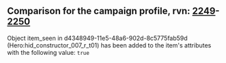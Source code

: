 ## Comparison for the campaign profile, rvn: [2249](https://github.com/PRO100KatYT/FortniteProfileRevisions/tree/main/profiles/campaign/2249%20campaign.json)-[2250](https://github.com/PRO100KatYT/FortniteProfileRevisions/tree/main/profiles/campaign/2250%20campaign.json)

Object item_seen in d4348949-11e5-48a6-902d-8c5775fab59d (Hero:hid_constructor_007_r_t01) has been added to the item's attributes with the following value: `true`
<br><br>
